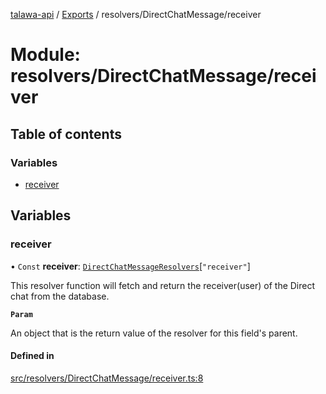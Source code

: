 [talawa-api](../README.md) / [Exports](../modules.md) / resolvers/DirectChatMessage/receiver

# Module: resolvers/DirectChatMessage/receiver

## Table of contents

### Variables

- [receiver](resolvers_DirectChatMessage_receiver.md#receiver)

## Variables

### receiver

• `Const` **receiver**: [`DirectChatMessageResolvers`](types_generatedGraphQLTypes.md#directchatmessageresolvers)[``"receiver"``]

This resolver function will fetch and return the receiver(user) of the Direct chat from the database.

**`Param`**

An object that is the return value of the resolver for this field's parent.

#### Defined in

[src/resolvers/DirectChatMessage/receiver.ts:8](https://github.com/PalisadoesFoundation/talawa-api/blob/4145524/src/resolvers/DirectChatMessage/receiver.ts#L8)
